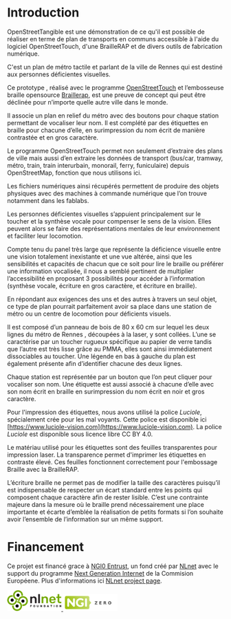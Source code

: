 # Introduction
OpenStreetTangible est une démonstration de ce qu'il est possible de réaliser en terme de plan de transports en communs accessible à l'aide du logiciel OpenStreetTouch, d'une BrailleRAP et de divers outils de fabrication numérique.

C'est un plan de métro tactile et parlant de la ville de Rennes qui est destiné aux personnes déficientes visuelles.  

Ce prototype , réalisé  avec le  programme  [OpenStreetTouch](https://github.com/braillerap/OpenStreetTouch/releases) et l’embosseuse braille opensource [Braillerap](https://github.com/braillerap), est une preuve de concept qui peut être déclinée pour n’importe quelle autre ville dans le monde.

Il associe un plan en relief du métro avec des boutons pour chaque station permettant de vocaliser leur nom. Il est complété par des étiquettes en braille pour chacune d’elle, en surimpression du nom écrit de manière contrastée et en gros caractère.


Le  programme OpenStreetTouch permet non seulement d’extraire des plans de ville  mais aussi d’en extraire les données de transport (bus/car, tramway, métro, train, train interurbain, monorail, ferry, funiculaire) depuis OpenStreetMap, fonction que nous utilisons ici.

Les fichiers numériques ainsi récupérés permettent de produire des objets physiques avec des machines à commande numérique que l’on trouve notamment dans les fablabs.

Les personnes déficientes visuelles s’appuient principalement sur le toucher et la synthèse vocale pour compenser le sens de la vision. Elles peuvent alors se faire des représentations mentales de leur environnement et faciliter leur locomotion.

Compte tenu du panel très large que représente la déficience visuelle entre une vision totalement inexistante et une vue altérée, ainsi que les sensibilités et capacités de chacun que ce soit pour lire le braille ou préférer une information vocalisée, il nous a semblé pertinent de multiplier l’accessibilité en proposant 3 possibilités pour accéder à  l’information (synthèse vocale, écriture en gros caractère, et écriture en braille). 


En répondant aux exigences des uns et des autres à travers un seul objet, ce type de plan pourrait parfaitement avoir sa place dans une station de métro ou un centre de locomotion pour déficients visuels.

Il est composé d’un panneau de bois de 80 x 60 cm sur lequel les deux lignes du métro de Rennes , découpées à la laser,  y sont collées. L’une se caractérise par un toucher rugueux spécifique au papier de verre tandis que l’autre est très lisse grâce au PMMA,  elles sont ainsi immédiatement dissociables au toucher. Une légende en bas à gauche du plan est également présente afin d’identifier chacune des deux lignes. 



Chaque station est représentée par un bouton que l’on peut cliquer pour vocaliser son nom.  Une étiquette est aussi associé à chacune d’elle avec son nom écrit en braille en surimpression du nom écrit en noir et gros caractère.

Pour l'impression des étiquettes, nous avons utilisé la police *Luciole*, spécialement crée pour les mal voyants. Cette police est disponible ici [https://www.luciole-vision.com](https://www.luciole-vision.com). La police *Luciole* est disponible sous licence libre CC BY 4.0.


Le matériau utilisé pour les étiquettes sont des feuilles transparentes pour impression laser. La transparence permet d'imprimer les étiquettes en contraste élevé. Ces feuilles fonctionnent correctement pour l'embossage Braille avec la BrailleRAP.


L’écriture braille ne permet pas de modifier la taille des caractères puisqu’il est indispensable de respecter un écart standard entre les points qui composent chaque caractère afin de rester lisible. C’est une contrainte majeure dans la mesure où le braille prend nécessairement une place importante et écarte d’emblée la réalisation de petits formats si l’on souhaite avoir l’ensemble de l’information sur un même support.


# Financement

Ce projet est financé grace à [NGI0 Entrust](https://nlnet.nl/entrust), un fond créé par [NLnet](https://nlnet.nl) avec le support du programme  [Next Generation Internet](https://ngi.eu) de la Commision Européene. Plus d'informations ici [NLnet project page](https://nlnet.nl/project/BrailleRAP).

[ 
    <img src="./IMG/nlnetbanner.png" alt="Le logo du programme NGI0" width="25%">
](https://nlnet.nl) 
[
    <img src="./IMG/NGI0_tag.png" alt="Le logo du programme NGI0" width="25%">
](https://nlnet.nl) 